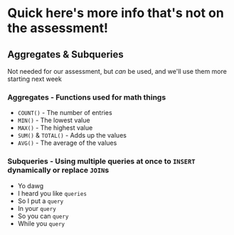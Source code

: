 # Quick here's more info that's not on the assessment!

## Aggregates & Subqueries

Not needed for our assessment, but _can_ be used, and we'll use them more starting next week

### Aggregates - Functions used for math things

- `COUNT()` - The number of entries
- `MIN()` - The lowest value
- `MAX()` - The highest value
- `SUM()` & `TOTAL()` - Adds up the values
- `AVG()` - The average of the values

### Subqueries - Using multiple queries at once to `INSERT` dynamically or replace `JOIN`s

- Yo dawg
- I heard you like `queries`
- So I put a `query`
- In your `query`
- So you can `query`
- While you `query`
